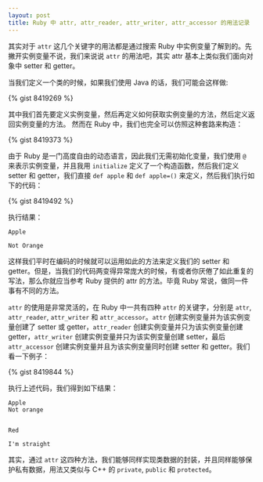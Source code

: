 ```yaml
---
layout: post
title: Ruby 中 attr, attr_reader, attr_writer, attr_accessor 的用法记录
---
```


其实对于 `attr` 这几个关键字的用法都是通过搜索 Ruby 中实例变量了解到的。先撇开实例变量不说，我们来说说 `attr` 的用法吧，其实 attr 基本上类似我们面向对象中 setter 和 getter。

<separator>

当我们定义一个类的时候，如果我们使用 Java 的话，我们可能会这样做:

{% gist 8419269 %}

其中我们首先要定义实例变量，然后再定义如何获取实例变量的方法，然后定义返回实例变量的方法。
然而在 Ruby 中，我们也完全可以仿照这种套路来构造：

{% gist 8419373 %}

由于 Ruby 是一门高度自由的动态语言，因此我们无需初始化变量，我们使用 `@` 来表示实例变量，并且我用 `initialize` 定义了一个构造函数，然后我们定义 setter 和 getter，我们直接 `def apple` 和 `def apple=()` 来定义，然后我们执行如下的代码：

{% gist 8419492 %}

执行结果：

```
Apple

Not Orange
```

这样我们平时在编码的时候就可以运用如此的方法来定义我们的 setter 和 getter。但是，当我们的代码两变得异常庞大的时候，有或者你厌倦了如此重复的写法，那么你就应当参考 Ruby 提供的 attr 的方法。毕竟 Ruby 常说，做同一件事有不同的方法。

`attr` 的使用是非常灵活的，在 Ruby 中一共有四种 `attr` 的关键字，分别是 `attr`, `attr_reader`, `attr_writer` 和 `attr_accessor`。`attr` 创建实例变量并为该实例变量创建了 setter 或 getter，`attr_reader` 创建实例变量并只为该实例变量创建 getter，`attr_writer` 创建实例变量并只为该实例变量创建 setter，最后 `attr_accessor` 创建实例变量并且为该实例变量同时创建 setter 和 getter。我们看一下例子：

{% gist 8419844 %}

执行上述代码，我们得到如下结果：

```
Apple
Not orange


Red

I'm straight
```

其实，通过 `attr` 这四种方法，我们能够同样实现类数据的封装，并且同样能够保护私有数据，用法又类似与 C++ 的 `private`, `public` 和 `protected`。 
